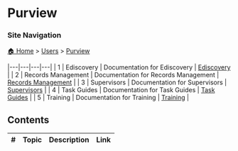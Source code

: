 # Purview

### Site Navigation
[🏠 Home](../../README.md) > [Users](../README.md) > [Purview](README.md)

|---|---|---|---|
| 1 | Ediscovery | Documentation for Ediscovery | [Ediscovery](ediscovery/) |
| 2 | Records Management | Documentation for Records Management | [Records Management](records-management/) |
| 3 | Supervisors | Documentation for Supervisors | [Supervisors](supervisors/) |
| 4 | Task Guides | Documentation for Task Guides | [Task Guides](task-guides/) |
| 5 | Training | Documentation for Training | [Training](training/) |

## Contents

| **#** | **Topic** | **Description** | **Link** |
|---|---|---|---|